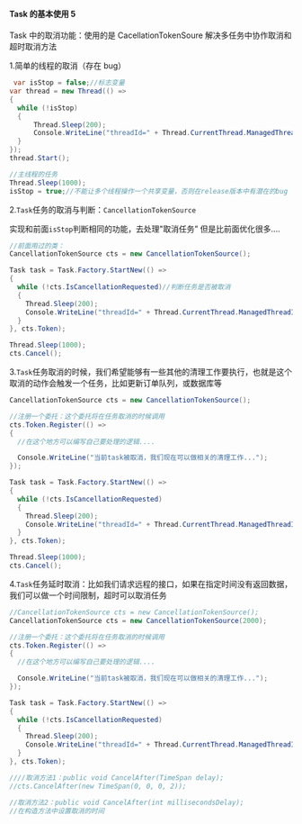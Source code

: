 #### Task 的基本使用 5

Task 中的取消功能：使用的是 CacellationTokenSoure 解决多任务中协作取消和超时取消方法

1.简单的线程的取消（存在 bug）

```cs
 var isStop = false;//标志变量
var thread = new Thread(() =>
{
  while (!isStop)
  {
      Thread.Sleep(200);
      Console.WriteLine("threadId=" + Thread.CurrentThread.ManagedThreadId);
  }
});
thread.Start();

//主线程的任务
Thread.Sleep(1000);
isStop = true;//不能让多个线程操作一个共享变量，否则在release版本中有潜在的bug
```

2.`Task`任务的取消与判断：`CancellationTokenSource`

实现和前面`isStop`判断相同的功能，去处理"取消任务” 但是比前面优化很多....

```cs
//前面用过的类：
CancellationTokenSource cts = new CancellationTokenSource();

Task task = Task.Factory.StartNew(() =>
{
  while (!cts.IsCancellationRequested)//判断任务是否被取消
  {
    Thread.Sleep(200);
    Console.WriteLine("threadId=" + Thread.CurrentThread.ManagedThreadId);
  }
}, cts.Token);

Thread.Sleep(1000);
cts.Cancel();
```

3.`Task`任务取消的时候，我们希望能够有一些其他的清理工作要执行，也就是这个取消的动作会触发一个任务，比如更新订单队列，或数据库等

```cs
CancellationTokenSource cts = new CancellationTokenSource();

//注册一个委托：这个委托将在任务取消的时候调用
cts.Token.Register(() =>
{
  //在这个地方可以编写自己要处理的逻辑....

  Console.WriteLine("当前task被取消，我们现在可以做相关的清理工作...");
});

Task task = Task.Factory.StartNew(() =>
{
  while (!cts.IsCancellationRequested)
  {
    Thread.Sleep(200);
    Console.WriteLine("threadId=" + Thread.CurrentThread.ManagedThreadId);
  }
}, cts.Token);

Thread.Sleep(1000);
cts.Cancel();
```

4.`Task`任务延时取消：比如我们请求远程的接口，如果在指定时间没有返回数据，我们可以做一个时间限制，超时可以取消任务

```cs
//CancellationTokenSource cts = new CancellationTokenSource();
CancellationTokenSource cts = new CancellationTokenSource(2000);

//注册一个委托：这个委托将在任务取消的时候调用
cts.Token.Register(() =>
{
  //在这个地方可以编写自己要处理的逻辑....

  Console.WriteLine("当前task被取消，我们现在可以做相关的清理工作...");
});

Task task = Task.Factory.StartNew(() =>
{
  while (!cts.IsCancellationRequested)
  {
    Thread.Sleep(200);
    Console.WriteLine("threadId=" + Thread.CurrentThread.ManagedThreadId);
  }
}, cts.Token);

////取消方法1：public void CancelAfter(TimeSpan delay);
//cts.CancelAfter(new TimeSpan(0, 0, 0, 2));

//取消方法2：public void CancelAfter(int millisecondsDelay);
//在构造方法中设置取消的时间
```

